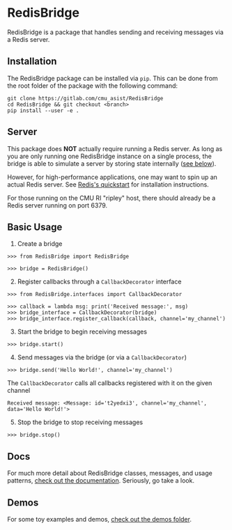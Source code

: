 
# RedisBridge

RedisBridge is a package that handles sending and receiving messages via a Redis server.

## Installation

The RedisBridge package can be installed via `pip`.  This can be done from the root folder of the package with the following command:

```
git clone https://gitlab.com/cmu_asist/RedisBridge
cd RedisBridge && git checkout <branch>
pip install --user -e .
```

## Server

This package does **NOT** actually require running a Redis server. As long as you are only running one RedisBridge instance on a single process, the bridge is able to simulate a server by storing state internally ([see below](#basic-usage)).

However, for high-performance applications, one may want to spin up an actual Redis server. See [Redis's quickstart](https://redis.io/topics/quickstart) for installation instructions.

For those running on the CMU RI "ripley" host, there should already be a Redis server running on port 6379.

## Basic Usage

1) Create a bridge
```
>>> from RedisBridge import RedisBridge

>>> bridge = RedisBridge()
```

2) Register callbacks through a `CallbackDecorator` interface
```
>>> from RedisBridge.interfaces import CallbackDecorator

>>> callback = lambda msg: print('Received message:', msg)
>>> bridge_interface = CallbackDecorator(bridge)
>>> bridge_interface.register_callback(callback, channel='my_channel')
```

3) Start the bridge to begin receiving messages
```
>>> bridge.start()
```

4. Send messages via the bridge (or via a `CallbackDecorator`)
```
>>> bridge.send('Hello World!', channel='my_channel')
```

The `CallbackDecorator` calls all callbacks registered with it on the given channel
```
Received message: <Message: id='t2yedxi3', channel='my_channel', data='Hello World!'>
```

5. Stop the bridge to stop receiving messages

```
>>> bridge.stop()
```

## Docs

For much more detail about RedisBridge classes, messages, and usage patterns, [check out the documentation](./docs/). Seriously, go take a look.

## Demos

For some toy examples and demos, [check out the demos folder](./demos/).

